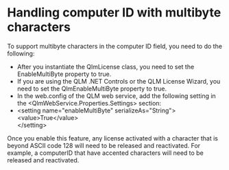 # Handling computer ID with multibyte characters

To support multibyte characters in the computer ID field, you need to do the following:

* After you instantiate the QlmLicense class, you need to set the EnableMultiByte property to true.
* If you are using the QLM .NET Controls or the QLM License Wizard, you need to set the QlmEnableMultiByte property to true.
* In the web.config of the QLM web service, add the following setting in the \<QlmWebService.Properties.Settings> section:
* \<setting name="enableMultiByte" serializeAs="String">\
  \<value>True\</value>\
  \</setting>

Once you enable this feature, any license activated with a character that is beyond ASCII code 128 will need to be released and reactivated. For example, a computerID that have accented characters will need to be released and reactivated.
